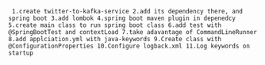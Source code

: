 `
1.create twitter-to-kafka-service
2.add its dependency there, and spring boot
3.add lombok
4.spring boot maven plugin in depenedcy
5.create main class to run spring boot class
6.add test with @SpringBootTest and contextLoad
7.take adavantage of CommandLineRunner
8.add applciation.yml with java-keywords
9.Create class with @ConfigurationProperties
10.Configure logback.xml
11.Log keywords on startup`